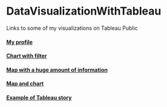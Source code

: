 # DataVisualizationWithTableau
Links to some of my visualizations on Tableau Public

#### [My profile](https://public.tableau.com/profile/marcos.wilson.sarinho.brito#!/)

#### [Chart with filter](https://public.tableau.com/profile/marcos.wilson.sarinho.brito#!/vizhome/MarksAndFilters_15707343325270/BarChart1)

#### [Map with a huge amount of information](https://public.tableau.com/profile/marcos.wilson.sarinho.brito#!/vizhome/AnuncioImoveisSaoPaulo/Sheet1)

#### [Map and chart](https://public.tableau.com/profile/marcos.wilson.sarinho.brito#!/vizhome/SoccerWorldCupGoals_15708474413160/Dashboard1)

#### [Example of Tableau story](https://public.tableau.com/profile/marcos.wilson.sarinho.brito#!/vizhome/Asylumseekers_15708453889390/Story1)

